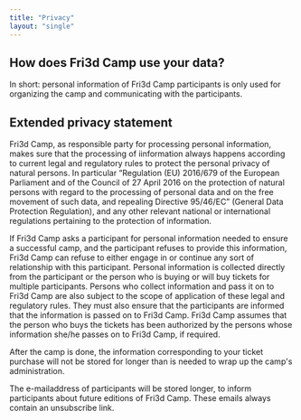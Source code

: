 ```yaml
---
title: "Privacy"
layout: "single"
---
```

<div class="block--centered">
<h2>How does Fri3d Camp use your data?</h2>
<p>In short: personal information of Fri3d Camp participants is only used for organizing the camp and communicating with the participants.</p>
<h2>Extended privacy statement</h2>
<p>Fri3d Camp, as responsible party for processing personal information, makes sure that the processing of iinformation always happens according to current legal and regulatory rules to protect the personal privacy of natural persons. In particular “Regulation (EU) 2016/679 of the European Parliament and of the Council of 27 April 2016 on the protection of natural persons with regard to the processing of personal data and on the free movement of such data, and repealing Directive 95/46/EC” (General Data Protection Regulation), and any other relevant national or international regulations pertaining to the protection of information.</p>
<p>If Fri3d Camp asks a participant for personal information needed to ensure a successful camp, and the participant refuses to provide this information, Fri3d Camp can refuse to either engage in or continue any sort of relationship with this participant. Personal information is collected directly from the participant or the person who is buying or will buy tickets for multiple participants. Persons who collect information and pass it on to Fri3d Camp are also subject to the scope of application of these legal and regulatory rules. They must also ensure that the participants are informed that the information is passed on to Fri3d Camp. Fri3d Camp assumes that the person who buys the tickets has been authorized by the persons whose information she/he passes on to Fri3d Camp, if required.</p>
<p>After the camp is done, the information corresponding to your ticket purchase will not be stored for longer than is needed to wrap up the camp's administration.</p>
<p>The e-mailaddress of participants will be stored longer, to inform participants about future editions of Fri3d Camp. These emails always contain an unsubscribe link.</p>
</div>
